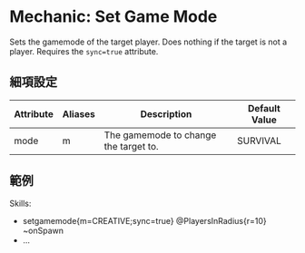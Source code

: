 Mechanic: Set Game Mode
=======================

Sets the gamemode of the target player. Does nothing if the target is
not a player. Requires the `sync=true` attribute.

細項設定
----------

| Attribute | Aliases | Description   | Default Value |
|-----------|---------|---------------------------------------|---------------|
| mode  | m   | The gamemode to change the target to. | SURVIVAL  |

  

範例
--------

  Skills:
  - setgamemode{m=CREATIVE;sync=true} @PlayersInRadius{r=10} ~onSpawn
  - ...
